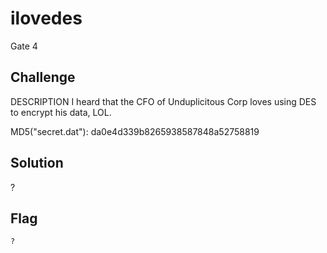 # ilovedes
Gate 4

## Challenge 
DESCRIPTION
I heard that the CFO of Unduplicitous Corp loves using DES to encrypt his data, LOL.

MD5("secret.dat"): da0e4d339b8265938587848a52758819

## Solution
?

## Flag

	?